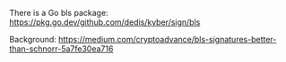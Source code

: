 There is a Go bls package: https://pkg.go.dev/github.com/dedis/kyber/sign/bls

Background: https://medium.com/cryptoadvance/bls-signatures-better-than-schnorr-5a7fe30ea716